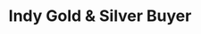 ---
title: "Indy Gold & Silver Buyer"
url: /indianapolis/indy-gold-and-silver-buyer/
shop: jewelry
---